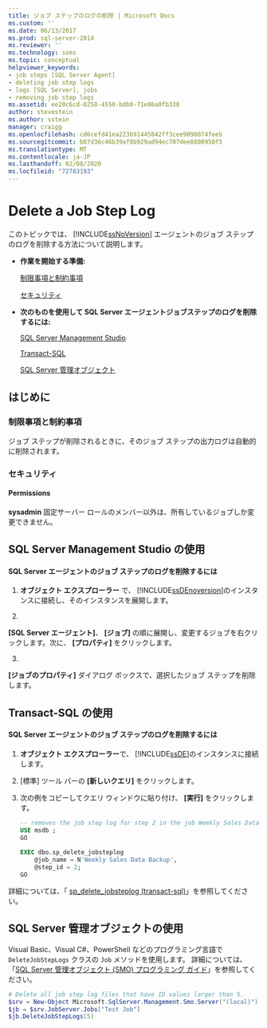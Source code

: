 ```yaml
---
title: ジョブ ステップのログの削除 | Microsoft Docs
ms.custom: ''
ms.date: 06/13/2017
ms.prod: sql-server-2014
ms.reviewer: ''
ms.technology: ssms
ms.topic: conceptual
helpviewer_keywords:
- job steps [SQL Server Agent]
- deleting job step logs
- logs [SQL Server], jobs
- removing job step logs
ms.assetid: ee20c6cd-0258-4550-bdb0-71e86a0fb330
author: stevestein
ms.author: sstein
manager: craigg
ms.openlocfilehash: cd6cefd41ea223b91445042ff3cee9090074feeb
ms.sourcegitcommit: b87d36c46b39af8b929ad94ec707dee8800950f5
ms.translationtype: MT
ms.contentlocale: ja-JP
ms.lasthandoff: 02/08/2020
ms.locfileid: "72783193"
---
```

# <a name="delete-a-job-step-log"></a>Delete a Job Step Log
  このトピックでは、 [!INCLUDE[ssNoVersion](../../includes/ssnoversion-md.md)] エージェントのジョブ ステップのログを削除する方法について説明します。  
  
-   **作業を開始する準備:**  
  
     [制限事項と制約事項](#Restrictions)  
  
     [セキュリティ](#Security)  
  
-   **次のものを使用して SQL Server エージェントジョブステップのログを削除するには:**  
  
     [SQL Server Management Studio](#SSMS)  
  
     [Transact-SQL](#TSQL)  
  
     [SQL Server 管理オブジェクト](#SMO)  
  
##  <a name="BeforeYouBegin"></a> はじめに  
  
###  <a name="Restrictions"></a> 制限事項と制約事項  
 ジョブ ステップが削除されるときに、そのジョブ ステップの出力ログは自動的に削除されます。  
  
###  <a name="Security"></a> セキュリティ  
  
####  <a name="Permissions"></a> Permissions  
 
  **sysadmin** 固定サーバー ロールのメンバー以外は、所有しているジョブしか変更できません。  
  
##  <a name="SSMS"></a> SQL Server Management Studio の使用  
  
#### <a name="to-delete-a-sql-server-agent-job-step-log"></a>SQL Server エージェントのジョブ ステップのログを削除するには  
  
1.  **オブジェクト エクスプローラー** で、 [!INCLUDE[ssDEnoversion](../../includes/ssdenoversion-md.md)]のインスタンスに接続し、そのインスタンスを展開します。  
  
2.  
  **[SQL Server エージェント]**、 **[ジョブ]** の順に展開し、変更するジョブを右クリックします。次に、 **[プロパティ]** をクリックします。  
  
3.  
  **[ジョブのプロパティ]** ダイアログ ボックスで、選択したジョブ ステップを削除します。  
  
##  <a name="TSQL"></a> Transact-SQL の使用  
  
#### <a name="to-delete-a-sql-server-agent-job-step-log"></a>SQL Server エージェントのジョブ ステップのログを削除するには  
  
1.  **オブジェクト エクスプローラー**で、 [!INCLUDE[ssDE](../../includes/ssde-md.md)]のインスタンスに接続します。  
  
2.  [標準] ツール バーの **[新しいクエリ]** をクリックします。  
  
3.  次の例をコピーしてクエリ ウィンドウに貼り付け、 **[実行]** をクリックします。  
  
    ```sql
    -- removes the job step log for step 2 in the job Weekly Sales Data Backup  
    USE msdb ;  
    GO  
  
    EXEC dbo.sp_delete_jobsteplog  
        @job_name = N'Weekly Sales Data Backup',  
        @step_id = 2;  
    GO  
    ```  
  
 詳細については、「 [sp_delete_jobsteplog &#40;transact-sql&#41;](/sql/relational-databases/system-stored-procedures/sp-delete-jobsteplog-transact-sql)」を参照してください。  
  
##  <a name="SMO"></a>SQL Server 管理オブジェクトの使用  
 Visual Basic、Visual C#、PowerShell などのプログラミング言語で `DeleteJobStepLogs` クラスの `Job` メソッドを使用します。 詳細については、「[SQL Server 管理オブジェクト (SMO) プログラミング ガイド](https://msdn.microsoft.com/library/ms162169.aspx)」を参照してください。  
  
```powershell
# Delete all job step log files that have ID values larger than 5.  
$srv = New-Object Microsoft.SqlServer.Management.Smo.Server("(local)")  
$jb = $srv.JobServer.Jobs["Test Job"]  
$jb.DeleteJobStepLogs(5)  
```
